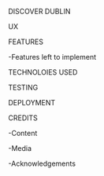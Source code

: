 DISCOVER DUBLIN

UX


FEATURES



-Features left to implement


TECHNOLOIES USED



TESTING


DEPLOYMENT


CREDITS


-Content


-Media

-Acknowledgements 
